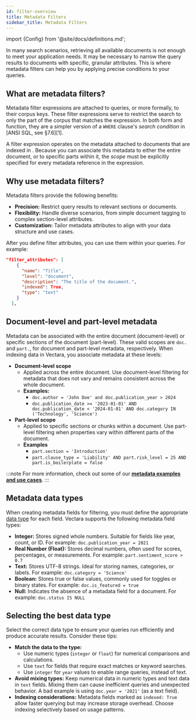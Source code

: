 ```yaml
---
id: filter-overview
title: Metadata Filters
sidebar_title: Metadata Filters
---
```


import {Config} from '@site/docs/definitions.md';

In many search scenarios, retrieving all available documents is not enough to 
meet your application needs. It may be necessary to narrow the query results 
to documents with specific, granular attributes. This is where metadata 
filters can help you by applying precise conditions to your queries.

## What are metadata filters?

Metadata filter expressions are attached to queries, or more formally, to their 
corpus keys. These filter expressions serve to restrict the search to only the 
part of the corpus that matches the expression. In both form and function, 
they are a simpler version of a `WHERE` clause's *search condition* 
in [ANSI SQL, see §7.6][1].

A filter expression operates on the metadata attached to documents that are 
indexed in <Config v="names.product"/>. Because you can associate this 
metadata to either the entire document, or to specific parts within it, the 
*scope* must be explicitly specified for every metadata reference in the 
expression. 

## Why use metadata filters?

Metadata filters provide the following benefits:

* **Precision:** Restrict query results to relevant sections or documents.
* **Flexibility:** Handle diverse scenarios, from simple document tagging 
  to complex section-level attributes.
* **Customization:** Tailor metadata attributes to align with your data 
  structure and use cases.


After you define filter attributes, you can use them within your queries. 
For example:

```json
"filter_attributes": [
    {
      "name": "Title",
      "level": "document",
      "description": "The title of the document.",
      "indexed": True,
      "type": "text"
    }
  ],
```

## Document-level and part-level metadata

Metadata can be associated with the entire document (document-level) or 
specific sections of the document (part-level). These valid scopes are `doc.` 
and `part.`, for document and part-level metadata, respectively.
When indexing data in Vectara, you associate metadata at these levels:

* **Document-level scope**
    * Applied across the entire document. Use document-level filtering for metadata that does 
      not vary and remains consistent across the whole document.
    * **Examples:** 
      * `doc.author = 'John Doe' and doc.publication_year > 2024`
      * `doc.publication_date >= '2023-01-01' AND doc.publication_date < '2024-01-01' AND doc.category IN ('Technology', 'Science')`
* **Part-level scope**
    * Applied to specific sections or chunks within a document. Use part-level filtering when 
      properties vary within different parts of the document.
    * **Examples** 
      * `part.section = 'Introduction'`
      * `part.clause_type = 'Liability' AND part.risk_level = 25 AND part.is_boilerplate = false`

:::note
For more information, check out some of our [**metadata examples and use cases**](/docs/learn/metadata-examples-and-use-cases).
:::


## Metadata data types

When creating metadata fields for filtering, you must define the appropriate 
[data type](/docs/api-reference/search-apis/sql/data-types) for each field. 
Vectara supports the following metadata field types:

* **Integer:** Stores signed whole numbers. Suitable for fields like year, count, 
  or ID. For example: `doc.publication_year = 2021`
* **Real Number (Float):** Stores decimal numbers, often used for scores, 
  percentages, or measurements. For example: `part.sentiment_score > 0.7`
* **Text:** Stores UTF-8 strings. Ideal for storing names, categories, or labels.
  For example: `doc.category = 'Science'`
* **Boolean:** Stores true or false values, commonly used for toggles or binary 
  states. For example: `doc.is_featured = true`
* **Null:** Indicates the absence of a metadata field for a document. For example: 
  `doc.status IS NULL`

## Selecting the best data type

Select the correct data type to ensure your queries run efficiently and 
produce accurate results. Consider these tips:

* **Match the data to the type:** 
  * Use numeric types (`integer` or `float`) for numerical comparisons and 
  calculations.
  * Use `text` for fields that require exact matches or keyword searches.
  * Use `integer` for `year` values to enable range queries, instead of text.
* **Avoid mixing types:** Keep numerical data in numeric types and text data in 
  `text` fields. Mixing them can cause inefficient queries and unexpected 
  behavior. A bad example is using `doc.year = '2021'` (as a text field).
* **Indexing considerations:** Metadata fields marked as `indexed: True` allow 
  faster querying but may increase storage overhead. Choose indexing 
  selectively based on usage patterns.

